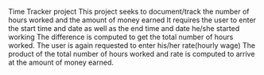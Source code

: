 Time Tracker project
This project seeks to document/track the number of hours worked and the amount of money earned
It requires the user to enter the start time and date as well as the end time and date he/she started working
The difference is computed to get the total number of hours worked.
The user is again requested to enter his/her rate(hourly wage)
The product of the total number of hours worked and rate is computed to arrive at the amount of money earned.
